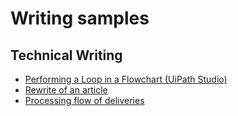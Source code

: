 # Writing samples

## Technical Writing

* [Performing a Loop in a Flowchart (UiPath Studio)](https://bflorentina.github.io/Performing%20a%20Loop%20in%20a%20Flowchart%20(UiPath%20Studio))
* [Rewrite of an article](https://bflorentina.github.io/Rewrite/Task%20and%20side%20notes)
* [Processing flow of deliveries](https://bflorentina.github.io/Processing%20flow%20of%20deliveries)
